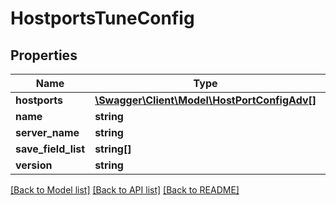 # HostportsTuneConfig

## Properties
Name | Type | Description | Notes
------------ | ------------- | ------------- | -------------
**hostports** | [**\Swagger\Client\Model\HostPortConfigAdv[]**](HostPortConfigAdv.md) |  | 
**name** | **string** |  | 
**server_name** | **string** |  | 
**save_field_list** | **string[]** |  | [optional] 
**version** | **string** |  | 

[[Back to Model list]](../README.md#documentation-for-models) [[Back to API list]](../README.md#documentation-for-api-endpoints) [[Back to README]](../README.md)


